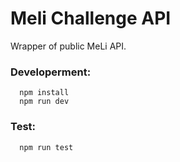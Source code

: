 # Meli Challenge API

Wrapper of public MeLi API.

### Developerment:

```
  npm install
  npm run dev
```

### Test:

```
  npm run test
```

